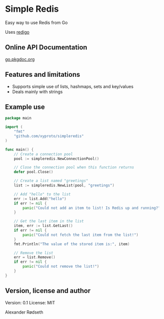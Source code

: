 Simple Redis
============

Easy way to use Redis from Go

Uses [redigo](https://github.com/garyburd/redigo/redis)

Online API Documentation
------------------------

[go.pkgdoc.org](http://go.pkgdoc.org/github.com/xyproto/simpleredis)

Features and limitations
------------------------

* Supports simple use of lists, hashmaps, sets and key/values
* Deals mainly with strings

Example use
-----------

```go
package main

import (
	"fmt"
	"github.com/xyproto/simpleredis"
)

func main() {
	// Create a connection pool
	pool := simpleredis.NewConnectionPool()

	// Close the connection pool when this function returns
	defer pool.Close()

	// Create a list named "greetings"
	list := simpleredis.NewList(pool, "greetings")

	// Add "hello" to the list
	err := list.Add("hello")
	if err != nil {
		panic("Could not add an item to list! Is Redis up and running?")
	}

	// Get the last item in the list
	item, err := list.GetLast()
	if err != nil {
		panic("Could not fetch the last item from the list!")
	}
	fmt.Println("The value of the stored item is:", item)

	// Remove the list
	err = list.Remove()
	if err != nil {
		panic("Could not remove the list!")
	}
}
```

Version, license and author
---------------------------

Version: 0.1
License: MIT

Alexander Rødseth <rodseth at gmail.com>

